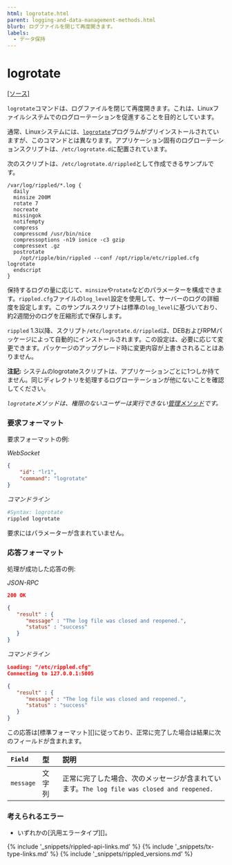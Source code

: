 ```yaml
---
html: logrotate.html
parent: logging-and-data-management-methods.html
blurb: ログファイルを閉じて再度開きます。
labels:
  - データ保持
---
```

# logrotate
[[ソース]](https://github.com/ripple/rippled/blob/743bd6c9175c472814448ea889413be79dfd1c07/src/ripple/rpc/handlers/LogRotate.cpp "Source")

`logrotate`コマンドは、ログファイルを閉じて再度開きます。これは、Linuxファイルシステムでのログローテーションを促進することを目的としています。

通常、Linuxシステムには、[`logrotate`](https://linux.die.net/man/8/logrotate)プログラムがプリインストールされていますが、このコマンドとは異なります。アプリケーション固有のログローテーションスクリプトは、`/etc/logrotate.d`に配置されています。

次のスクリプトは、`/etc/logrotate.d/rippled`として作成できるサンプルです。

```logrotate
/var/log/rippled/*.log {
  daily
  minsize 200M
  rotate 7
  nocreate
  missingok
  notifempty
  compress
  compresscmd /usr/bin/nice
  compressoptions -n19 ionice -c3 gzip
  compressext .gz
  postrotate
    /opt/ripple/bin/rippled --conf /opt/ripple/etc/rippled.cfg logrotate
  endscript
}
```

保持するログの量に応じて、`minsize`や`rotate`などのパラメーターを構成できます。`rippled.cfg`ファイルの`log_level`設定を使用して、サーバーのログの詳細度を設定します。このサンプルスクリプトは標準の`log_level`に基づいており、約2週間分のログを圧縮形式で保存します。

`rippled` 1.3以降、スクリプト`/etc/logrotate.d/rippled`は、DEBおよびRPMパッケージによって自動的にインストールされます。この設定は、必要に応じて変更できます。パッケージのアップグレード時に変更内容が上書きされることはありません。

**注記:** システムのlogrotateスクリプトは、アプリケーションごとに1つしか持てません。同じディレクトリを処理するログローテーションが他にないことを確認してください。

_`logrotate`メソッドは、権限のないユーザーは実行できない[管理メソッド](admin-rippled-methods.html)です。_

### 要求フォーマット
要求フォーマットの例:

<!-- MULTICODE_BLOCK_START -->

*WebSocket*

```json
{
    "id": "lr1",
    "command": "logrotate"
}
```

*コマンドライン*

```sh
#Syntax: logrotate
rippled logrotate
```

<!-- MULTICODE_BLOCK_END -->

要求にはパラメーターが含まれていません。

### 応答フォーマット

処理が成功した応答の例:

<!-- MULTICODE_BLOCK_START -->

*JSON-RPC*

```json
200 OK

{
   "result" : {
      "message" : "The log file was closed and reopened.",
      "status" : "success"
   }
}

```

*コマンドライン*

```json
Loading: "/etc/rippled.cfg"
Connecting to 127.0.0.1:5005

{
   "result" : {
      "message" : "The log file was closed and reopened.",
      "status" : "success"
   }
}

```

<!-- MULTICODE_BLOCK_END -->

この応答は[標準フォーマット][]に従っており、正常に完了した場合は結果に次のフィールドが含まれます。

| `Field`   | 型     | 説明                                                    |
|:----------|:-------|:--------------------------------------------------------|
| `message` | 文字列 | 正常に完了した場合、次のメッセージが含まれています。`The log file was closed and reopened.` |

### 考えられるエラー

* いずれかの[汎用エラータイプ][]。

<!--{# common link defs #}-->
{% include '_snippets/rippled-api-links.md' %}
{% include '_snippets/tx-type-links.md' %}
{% include '_snippets/rippled_versions.md' %}
